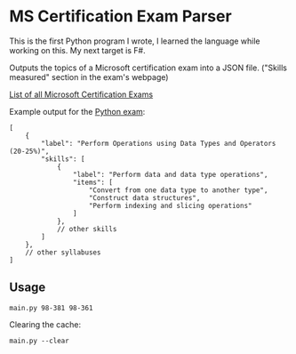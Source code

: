 # MS Certification Exam Parser

This is the first Python program I wrote, I learned the language while working on this. My next target is F#.

Outputs the topics of a Microsoft certification exam into a JSON file. ("Skills measured" section in the exam's webpage)

[List of all Microsoft Certification Exams](https://www.microsoft.com/en-us/learning/exam-list.aspx)

Example output for the [Python exam](https://www.microsoft.com/en-us/learning/exam-98-381.aspx):

```jsonc
[
    {
        "label": "Perform Operations using Data Types and Operators (20-25%)",
        "skills": [
            {
                "label": "Perform data and data type operations",
                "items": [
                    "Convert from one data type to another type",
                    "Construct data structures",
                    "Perform indexing and slicing operations"
                ]
            },
            // other skills
        ]
    },
    // other syllabuses
]
```

## Usage

```shell
main.py 98-381 98-361
```

Clearing the cache:

```shell
main.py --clear
```
